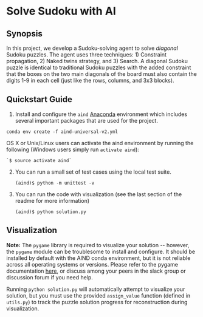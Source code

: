 # Solve Sudoku with AI

## Synopsis

In this project, we develop a Sudoku-solving agent to solve _diagonal_ Sudoku puzzles. The agent uses three techniques: 1) Constraint propagation, 2) Naked twins strategy, and 3) Search. A diagonal Sudoku puzzle is identical to traditional Sudoku puzzles with the added constraint that the boxes on the two main diagonals of the board must also contain the digits 1-9 in each cell (just like the rows, columns, and 3x3 blocks).


## Quickstart Guide

1. Install and configure the `aind` [Anaconda](https://www.continuum.io/downloads) environment which includes several important packages that are used for the project.

  `conda env create -f aind-universal-v2.yml`

 OS X or Unix/Linux users can activate the aind environment by running the following (Windows users simply run `activate aind`):

    `$ source activate aind`

2. You can run a small set of test cases using the local test suite.

    `(aind)$ python -m unittest -v`

3. You can run the code with visualization (see the last section of the readme for more information)

    `(aind)$ python solution.py`


## Visualization

**Note:** The `pygame` library is required to visualize your solution -- however, the `pygame` module can be troublesome to install and configure. It should be installed by default with the AIND conda environment, but it is not reliable across all operating systems or versions. Please refer to the pygame documentation [here](http://www.pygame.org/download.shtml), or discuss among your peers in the slack group or discussion forum if you need help.

Running `python solution.py` will automatically attempt to visualize your solution, but you must use the provided `assign_value` function (defined in `utils.py`) to track the puzzle solution progress for reconstruction during visualization.
